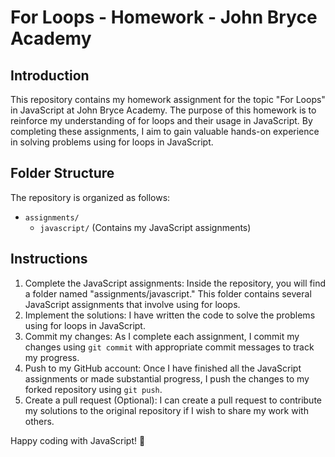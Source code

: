 # For Loops - Homework - John Bryce Academy

## Introduction
This repository contains my homework assignment for the topic "For Loops" in JavaScript at John Bryce Academy. The purpose of this homework is to reinforce my understanding of for loops and their usage in JavaScript. By completing these assignments, I aim to gain valuable hands-on experience in solving problems using for loops in JavaScript.

## Folder Structure
The repository is organized as follows:
- `assignments/`
  - `javascript/` (Contains my JavaScript assignments)

## Instructions
1. Complete the JavaScript assignments: Inside the repository, you will find a folder named "assignments/javascript." This folder contains several JavaScript assignments that involve using for loops.
2. Implement the solutions: I have written the code to solve the problems using for loops in JavaScript.
3. Commit my changes: As I complete each assignment, I commit my changes using `git commit` with appropriate commit messages to track my progress.
4. Push to my GitHub account: Once I have finished all the JavaScript assignments or made substantial progress, I push the changes to my forked repository using `git push`.
5. Create a pull request (Optional): I can create a pull request to contribute my solutions to the original repository if I wish to share my work with others.



Happy coding with JavaScript! 🚀



 
